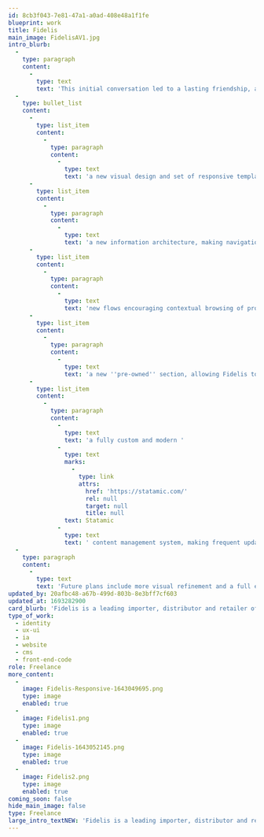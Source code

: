 ```yaml
---
id: 8cb3f043-7e81-47a1-a0ad-408e48a1f1fe
blueprint: work
title: Fidelis
main_image: FidelisAV1.jpg
intro_blurb:
  -
    type: paragraph
    content:
      -
        type: text
        text: 'This initial conversation led to a lasting friendship, and in exchange for a standing discount I made Fidelis a new site, comprised of:'
  -
    type: bullet_list
    content:
      -
        type: list_item
        content:
          -
            type: paragraph
            content:
              -
                type: text
                text: 'a new visual design and set of responsive templates'
      -
        type: list_item
        content:
          -
            type: paragraph
            content:
              -
                type: text
                text: 'a new information architecture, making navigation far more intuitive'
      -
        type: list_item
        content:
          -
            type: paragraph
            content:
              -
                type: text
                text: 'new flows encouraging contextual browsing of products and services (the average visitor now visits upwards of ten pages; in a pandemic, this is as near to an in-store experience of browsing as you could hope for)'
      -
        type: list_item
        content:
          -
            type: paragraph
            content:
              -
                type: text
                text: 'a new ''pre-owned'' section, allowing Fidelis to sell this equipment directly (and forming an addictive incentive for customers to return to the site frequently)'
      -
        type: list_item
        content:
          -
            type: paragraph
            content:
              -
                type: text
                text: 'a fully custom and modern '
              -
                type: text
                marks:
                  -
                    type: link
                    attrs:
                      href: 'https://statamic.com/'
                      rel: null
                      target: null
                      title: null
                text: Statamic
              -
                type: text
                text: ' content management system, making frequent updates effortless.'
  -
    type: paragraph
    content:
      -
        type: text
        text: 'Future plans include more visual refinement and a full eCommerce solution.'
updated_by: 20afbc48-a67b-499d-803b-8e3bff7cf603
updated_at: 1693282900
card_blurb: 'Fidelis is a leading importer, distributor and retailer of high-end ''audiophile'' equipment, based in Nashua, NH'
type_of_work:
  - identity
  - ux-ui
  - ia
  - website
  - cms
  - front-end-code
role: Freelance
more_content:
  -
    image: Fidelis-Responsive-1643049695.png
    type: image
    enabled: true
  -
    image: Fidelis1.png
    type: image
    enabled: true
  -
    image: Fidelis-1643052145.png
    type: image
    enabled: true
  -
    image: Fidelis2.png
    type: image
    enabled: true
coming_soon: false
hide_main_image: false
type: Freelance
large_intro_textNEW: 'Fidelis is a leading importer, distributor and retailer of high-end ''audiophile'' equipment based in Nashua, NH. I was buying a set of speakers there, and while paying happened to mention in passing (to the owner, it turned out) that the store''s existing website didn''t really match up to the quality and aesthetics of the products they sold.'
---
```

